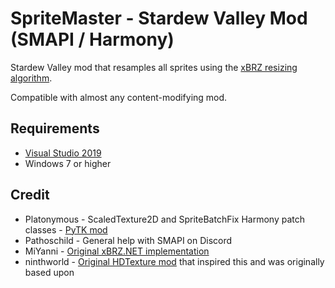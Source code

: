 # SpriteMaster - Stardew Valley Mod (SMAPI / Harmony)

Stardew Valley mod that resamples all sprites using the [xBRZ resizing algorithm](https://en.wikipedia.org/wiki/Pixel-art_scaling_algorithms#xBR_family).

Compatible with almost any content-modifying mod.

## Requirements
* [Visual Studio 2019](https://visualstudio.microsoft.com/vs/)
* Windows 7 or higher

## Credit
* Platonymous - ScaledTexture2D and SpriteBatchFix Harmony patch classes - [PyTK mod](https://github.com/Platonymous/Stardew-Valley-Mods/blob/master/PyTK)
* Pathoschild - General help with SMAPI on Discord
* MiYanni - [Original xBRZ.NET implementation](https://github.com/MiYanni/xBRZ.NET)
* ninthworld - [Original HDTexture mod](https://github.com/ninthworld/HDSprites) that inspired this and was originally based upon
